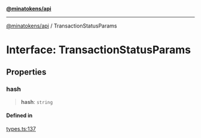 [**@minatokens/api**](../README.md)

***

[@minatokens/api](../globals.md) / TransactionStatusParams

# Interface: TransactionStatusParams

## Properties

### hash

> **hash**: `string`

#### Defined in

[types.ts:137](https://github.com/zkcloudworker/minatokens-lib/blob/main/packages/api/src/types.ts#L137)

